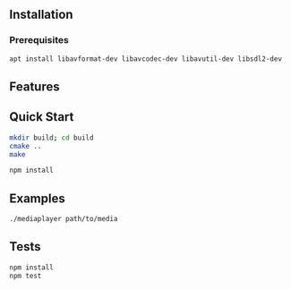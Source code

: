 ## Installation

### Prerequisites
```bash
apt install libavformat-dev libavcodec-dev libavutil-dev libsdl2-dev
```


## Features


## Quick Start
```bash
mkdir build; cd build
cmake ..
make
```

```bash
npm install
```


## Examples
```bash
./mediaplayer path/to/media
```


## Tests

```bash
npm install
npm test
```

